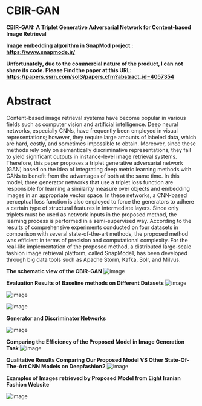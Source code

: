 # CBIR-GAN
**CBIR-GAN: A Triplet Generative Adversarial Network for Content-based Image Retrieval**

**Image embedding algorithm in SnapMod project : https://www.snapmode.ir/**

**Unfortunately, due to the commercial nature of the product, I can not share its code. Please Find the paper at this URL: https://papers.ssrn.com/sol3/papers.cfm?abstract_id=4057354** 

# Abstract 

Content-based image retrieval systems have become popular in various fields such as computer vision and artificial intelligence. Deep neural networks, especially CNNs, have frequently been employed in visual representations; however, they require large amounts of labeled data, which are hard, costly, and sometimes impossible to obtain. Moreover, since these methods rely only on semantically discriminative representations, they fail to yield significant outputs in instance-level image retrieval systems. Therefore, this paper proposes a triplet generative adversarial network (GAN) based on the idea of integrating deep metric learning methods with GANs to benefit from the advantages of both at the same time. In this model, three generator networks that use a triplet loss function are responsible for learning a similarity measure over objects and embedding images in an appropriate vector space. In these networks, a CNN-based perceptual loss function is also employed to force the generators to adhere a certain type of structural features in intermediate layers. Since only triplets must be used as network inputs in the proposed method, the learning process is performed in a semi-supervised way. According to the results of comprehensive experiments conducted on four datasets in comparison with several state-of-the-art methods, the proposed method was efficient in terms of precision and computational complexity. For the real-life implementation of the proposed method, a distributed large-scale fashion image retrieval platform, called SnapMode1, has been developed through big data tools such as Apache Storm, Kafka, Solr, and Milvus. 

**The schematic view of the CBIR-GAN**
![image](https://user-images.githubusercontent.com/41056415/162425967-c0c17ba2-697e-4ff9-bc49-14cc19757e41.png)

**Evaluation Results of Baseline methods on Different Datasets**
![image](https://user-images.githubusercontent.com/41056415/162426886-7d066692-5482-4af4-afa6-4fa65c2e9e46.png)

![image](https://user-images.githubusercontent.com/41056415/162427283-158b4d2e-e617-4b3e-b350-6b1f7c57b916.png)

![image](https://user-images.githubusercontent.com/41056415/162427311-aaab17ca-0ac5-4f0d-9ad4-94575fabbc41.png)

**Generator and Discriminator Networks**

![image](https://user-images.githubusercontent.com/41056415/162426007-c2e0ed81-b386-4a5a-ba6e-a9bd635df9ab.png)

**Comparing the Efficiency of the Proposed Model in Image Generation Task**
![image](https://user-images.githubusercontent.com/41056415/162426063-bb4a4209-f068-4bed-8141-46616864dae5.png)

**Qualitative Results Comparing Our Proposed Model VS Other State-Of-The-Art CNN Models on Deepfashion2**
![image](https://user-images.githubusercontent.com/41056415/162426123-6f3d375a-7a56-4905-8421-20ae8dbdab49.png)

**Examples of Images retrieved by Proposed Model from Eight Iranian Fashion Website**

![image](https://user-images.githubusercontent.com/41056415/162426162-13629d67-b0b6-49e3-969b-99463cd7af0d.png)

